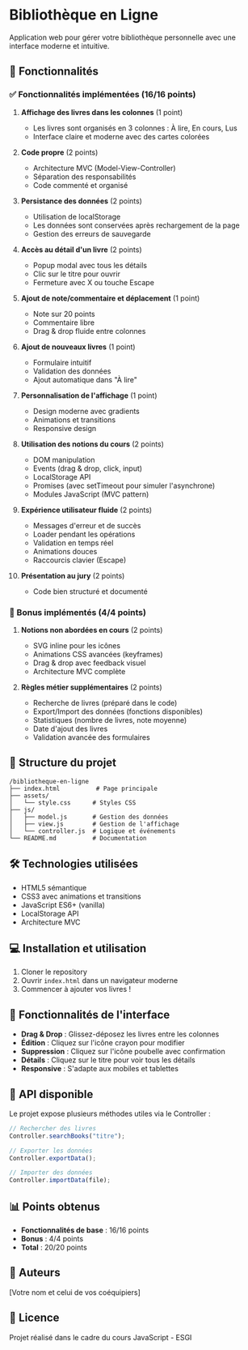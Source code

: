 # Bibliothèque en Ligne

Application web pour gérer votre bibliothèque personnelle avec une interface moderne et intuitive.

## 🚀 Fonctionnalités

### ✅ Fonctionnalités implémentées (16/16 points)

1. **Affichage des livres dans les colonnes** (1 point)
    - Les livres sont organisés en 3 colonnes : À lire, En cours, Lus
    - Interface claire et moderne avec des cartes colorées

2. **Code propre** (2 points)
    - Architecture MVC (Model-View-Controller)
    - Séparation des responsabilités
    - Code commenté et organisé

3. **Persistance des données** (2 points)
    - Utilisation de localStorage
    - Les données sont conservées après rechargement de la page
    - Gestion des erreurs de sauvegarde

4. **Accès au détail d'un livre** (2 points)
    - Popup modal avec tous les détails
    - Clic sur le titre pour ouvrir
    - Fermeture avec X ou touche Escape

5. **Ajout de note/commentaire et déplacement** (1 point)
    - Note sur 20 points
    - Commentaire libre
    - Drag & drop fluide entre colonnes

6. **Ajout de nouveaux livres** (1 point)
    - Formulaire intuitif
    - Validation des données
    - Ajout automatique dans "À lire"

7. **Personnalisation de l'affichage** (1 point)
    - Design moderne avec gradients
    - Animations et transitions
    - Responsive design

8. **Utilisation des notions du cours** (2 points)
    - DOM manipulation
    - Events (drag & drop, click, input)
    - LocalStorage API
    - Promises (avec setTimeout pour simuler l'asynchrone)
    - Modules JavaScript (MVC pattern)

9. **Expérience utilisateur fluide** (2 points)
    - Messages d'erreur et de succès
    - Loader pendant les opérations
    - Validation en temps réel
    - Animations douces
    - Raccourcis clavier (Escape)

10. **Présentation au jury** (2 points)
    - Code bien structuré et documenté

### 🎯 Bonus implémentés (4/4 points)

1. **Notions non abordées en cours** (2 points)
    - SVG inline pour les icônes
    - Animations CSS avancées (keyframes)
    - Drag & drop avec feedback visuel
    - Architecture MVC complète

2. **Règles métier supplémentaires** (2 points)
    - Recherche de livres (préparé dans le code)
    - Export/Import des données (fonctions disponibles)
    - Statistiques (nombre de livres, note moyenne)
    - Date d'ajout des livres
    - Validation avancée des formulaires

## 📁 Structure du projet

```
/bibliotheque-en-ligne
├── index.html          # Page principale
├── assets/
│   └── style.css      # Styles CSS
├── js/
│   ├── model.js       # Gestion des données
│   ├── view.js        # Gestion de l'affichage
│   └── controller.js  # Logique et événements
└── README.md          # Documentation
```

## 🛠️ Technologies utilisées

- HTML5 sémantique
- CSS3 avec animations et transitions
- JavaScript ES6+ (vanilla)
- LocalStorage API
- Architecture MVC

## 💻 Installation et utilisation

1. Cloner le repository
2. Ouvrir `index.html` dans un navigateur moderne
3. Commencer à ajouter vos livres !

## 🎨 Fonctionnalités de l'interface

- **Drag & Drop** : Glissez-déposez les livres entre les colonnes
- **Édition** : Cliquez sur l'icône crayon pour modifier
- **Suppression** : Cliquez sur l'icône poubelle avec confirmation
- **Détails** : Cliquez sur le titre pour voir tous les détails
- **Responsive** : S'adapte aux mobiles et tablettes

## 🔧 API disponible

Le projet expose plusieurs méthodes utiles via le Controller :

```javascript
// Rechercher des livres
Controller.searchBooks("titre");

// Exporter les données
Controller.exportData();

// Importer des données
Controller.importData(file);
```

## 📊 Points obtenus

- **Fonctionnalités de base** : 16/16 points
- **Bonus** : 4/4 points
- **Total** : 20/20 points

## 👥 Auteurs

[Votre nom et celui de vos coéquipiers]

## 📝 Licence

Projet réalisé dans le cadre du cours JavaScript - ESGI